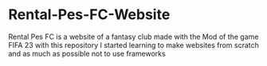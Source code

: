 # Rental-Pes-FC-Website
Rental Pes FC is a website of a fantasy club made with the Mod of the game FIFA 23
with this repository I started learning to make websites from scratch and as much as possible not to use frameworks
